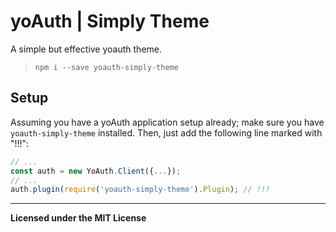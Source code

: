 # yoAuth | Simply Theme
A simple but effective yoauth theme.

> `npm i --save yoauth-simply-theme`

## Setup
Assuming you have a yoAuth application setup already; make sure you have `yoauth-simply-theme` installed. Then, just add the following line marked with "!!!":
```js
// ...
const auth = new YoAuth.Client({...});
// ...
auth.plugin(require('yoauth-simply-theme').Plugin); // !!!
```

------
**Licensed under the MIT License**